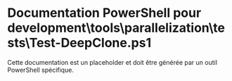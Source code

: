 # Documentation PowerShell pour development\tools\parallelization\tests\Test-DeepClone.ps1

Cette documentation est un placeholder et doit être générée par un outil PowerShell spécifique.
